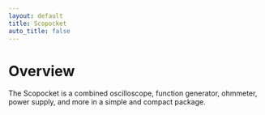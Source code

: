 ```yaml
---
layout: default
title: Scopocket
auto_title: false
---
```


# Overview

The Scopocket is a combined oscilloscope, function generator, ohmmeter, power supply, and more
in a simple and compact package. 
